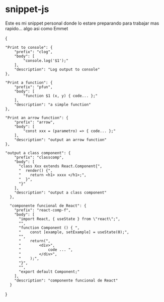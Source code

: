 # snippet-js

Este es mi snippet personal donde lo estare preparando para trabajar mas rapido... algo asi como Emmet


{

	"Print to console": {
		"prefix": "clog",
		"body": [
			"console.log('$1');"
		],
		"description": "Log output to console"
	},

	"Print a function": {
		"prefix": "pfun",
		"body": [
			"function $1 (x, y) { code... };"
		],
		"description": "a simple function"
	},

	"Print an arrow function": {
		"prefix": "arrow",
		"body": [
			"const xxx = (parametro) => { code... };"
		],
		"description": "output an arrow function"
	},

	"output a class component": {
		"prefix": "classcomp",
		"body": [
		  "class Xxx extends React.Component{",
		  "  render() {",
		  "    return <h1> xxxx </h1>;",
		  "  }",
		  "}"
		],
		"description": "output a class component"
	  },

	  "componente funcional de React": {
		"prefix": "react-comp-f",
		"body": [
		  "import React, { useState } from \"react\";",
		  "",
		  "function Component () { ",
		  "    const [example, setExample] = useState(0);",
		  "",
		  "    return(",
		  "        <div>",
		  "            code ... ",
		  "        </div>",
		  "    );",
		  "}",
		  "",
		  "export default Component;"
		],
		"description": "componente funcional de React"
	  }
}

